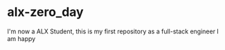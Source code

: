 # alx-zero_day
I'm now a ALX Student, this is my first repository as a full-stack engineer
I am happy
